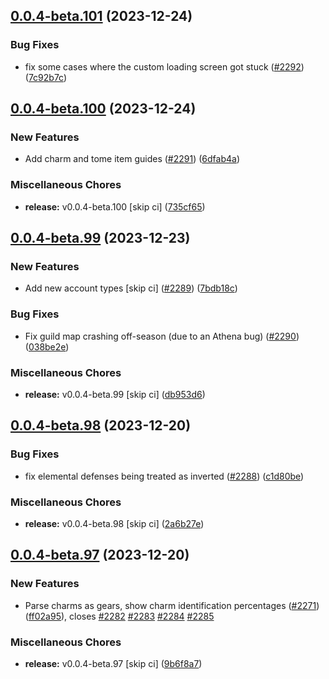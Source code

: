 ## [0.0.4-beta.101](https://github.com/Wynntils/Artemis/compare/v0.0.4-beta.100...v0.0.4-beta.101) (2023-12-24)


### Bug Fixes

* fix some cases where the custom loading screen got stuck ([#2292](https://github.com/Wynntils/Artemis/issues/2292)) ([7c92b7c](https://github.com/Wynntils/Artemis/commit/7c92b7cdc028386ed64506f1c067323c8e90dd70))

## [0.0.4-beta.100](https://github.com/Wynntils/Artemis/compare/v0.0.4-beta.99...v0.0.4-beta.100) (2023-12-24)


### New Features

* Add charm and tome item guides ([#2291](https://github.com/Wynntils/Artemis/issues/2291)) ([6dfab4a](https://github.com/Wynntils/Artemis/commit/6dfab4ad7ca0dc83fb7c06f01d5c35636446dec6))


### Miscellaneous Chores

* **release:** v0.0.4-beta.100 [skip ci] ([735cf65](https://github.com/Wynntils/Artemis/commit/735cf652117c00bc3b2d0f7346f972723f4050d2))

## [0.0.4-beta.99](https://github.com/Wynntils/Artemis/compare/v0.0.4-beta.98...v0.0.4-beta.99) (2023-12-23)


### New Features

* Add new account types [skip ci] ([#2289](https://github.com/Wynntils/Artemis/issues/2289)) ([7bdb18c](https://github.com/Wynntils/Artemis/commit/7bdb18c4947f5ff6da2c9f8891b13e04d542bcbc))


### Bug Fixes

* Fix guild map crashing off-season (due to an Athena bug) ([#2290](https://github.com/Wynntils/Artemis/issues/2290)) ([038be2e](https://github.com/Wynntils/Artemis/commit/038be2ede880e6eaf6e259b86660bb20bee72130))


### Miscellaneous Chores

* **release:** v0.0.4-beta.99 [skip ci] ([db953d6](https://github.com/Wynntils/Artemis/commit/db953d6c439df308eab3ce3a57b9ac9ba3aa9527))

## [0.0.4-beta.98](https://github.com/Wynntils/Artemis/compare/v0.0.4-beta.97...v0.0.4-beta.98) (2023-12-20)


### Bug Fixes

* fix elemental defenses being treated as inverted ([#2288](https://github.com/Wynntils/Artemis/issues/2288)) ([c1d80be](https://github.com/Wynntils/Artemis/commit/c1d80be0e80bf138c417efd68b801defaae7e1bd))


### Miscellaneous Chores

* **release:** v0.0.4-beta.98 [skip ci] ([2a6b27e](https://github.com/Wynntils/Artemis/commit/2a6b27e0a9f7b5040f2a367896454f2ec4541d8f))

## [0.0.4-beta.97](https://github.com/Wynntils/Artemis/compare/v0.0.4-beta.96...v0.0.4-beta.97) (2023-12-20)


### New Features

* Parse charms as gears, show charm identification percentages  ([#2271](https://github.com/Wynntils/Artemis/issues/2271)) ([ff02a95](https://github.com/Wynntils/Artemis/commit/ff02a959640af633d42bfaebec653e9db7a7e72a)), closes [#2282](https://github.com/Wynntils/Artemis/issues/2282) [#2283](https://github.com/Wynntils/Artemis/issues/2283) [#2284](https://github.com/Wynntils/Artemis/issues/2284) [#2285](https://github.com/Wynntils/Artemis/issues/2285)


### Miscellaneous Chores

* **release:** v0.0.4-beta.97 [skip ci] ([9b6f8a7](https://github.com/Wynntils/Artemis/commit/9b6f8a767035a9be4b469c8cc51359bf12e0e618))

